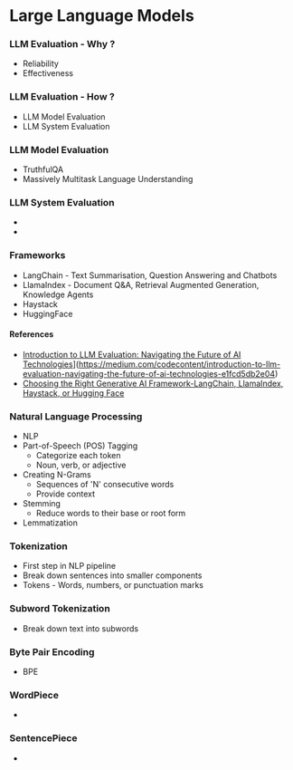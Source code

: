 # Large Language Models

### LLM Evaluation - Why ?
- Reliability
- Effectiveness

### LLM Evaluation - How ?
- LLM Model Evaluation
- LLM System Evaluation
  
### LLM Model Evaluation
- TruthfulQA
- Massively Multitask Language Understanding
  
### LLM System Evaluation 
-
-

### Frameworks
- LangChain - Text Summarisation, Question Answering and Chatbots
- LlamaIndex - Document Q&A, Retrieval Augmented Generation, Knowledge Agents
- Haystack
- HuggingFace

#### References
- [Introduction to LLM Evaluation: Navigating the Future of AI Technologies]([)](https://medium.com/codecontent/introduction-to-llm-evaluation-navigating-the-future-of-ai-technologies-e1fcd5db2e04)
- [Choosing the Right Generative AI Framework-LangChain, LlamaIndex, Haystack, or Hugging Face](https://generativeai.pub/choosing-the-right-generative-ai-framework-langchain-llamaindex-haystack-or-hugging-face-29a6b23b2ca3)
  
### Natural Language Processing
- NLP
- Part-of-Speech (POS) Tagging
  - Categorize each token
  - Noun, verb, or adjective
- Creating N-Grams
  - Sequences of 'N' consecutive words
  - Provide context
- Stemming
  - Reduce words to their base or root form 
- Lemmatization
       
### Tokenization
- First step in NLP pipeline
- Break down sentences into smaller components
- Tokens - Words, numbers, or punctuation marks

### Subword Tokenization
- Break down text into subwords

### Byte Pair Encoding 
- BPE

### WordPiece
-

### SentencePiece
-
